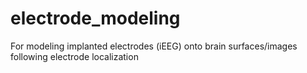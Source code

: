 # electrode_modeling
For modeling implanted electrodes (iEEG) onto brain surfaces/images following electrode localization
